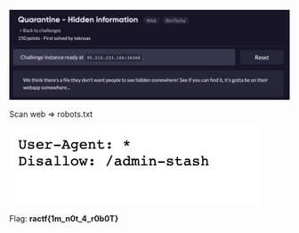![image-20200608012649214](images/image-20200608012649214.png)

Scan web => robots.txt

![image-20200608012721469](images/image-20200608012721469.png)

Flag: **ractf{1m_n0t_4_r0b0T}**

